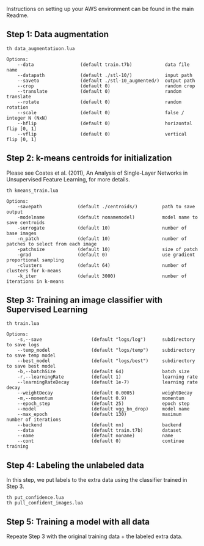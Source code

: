 Instructions on setting up your AWS environment can be found in the main Readme.

## Step 1: Data augmentation
```
th data_augmentatiuon.lua

Options:
    --data                 (default train.t7b)            data file name
    --datapath             (default ./stl-10/)            input path
    --saveto               (default ./stl-10_augmented/)  output path
    --crop                 (default 0)                    random crop
    --translate            (default 0)                    random translate
    --rotate               (default 0)                    random rotation
    --scale                (default 0)                    false / integer N (NxN)
    --hflip                (default 0)                    horizontal flip [0, 1]
    --vflip                (default 0)                    vertical flip [0, 1]
```

## Step 2: k-means centroids for initialization
Please see Coates et al. (2011), An Analysis of Single-Layer Networks in Unsupervised Feature Learning, for more details.

```
th kmeans_train.lua

Options:
    -savepath             (default ./centroids/)         path to save output
    -modelname            (default nonamemodel)          model name to save centroids
    -surrogate            (default 10)                   number of base images
    -n_patch              (default 10)                   number of patches to select from each image
    -patchsize            (default 10)                   size of patch
    -grad                 (default 0)                    use gradient proportional sampling
    -clusters             (default 64)                   number of clusters for k-means
    -k_iter               (default 3000)                 number of iterations in k-means
```

## Step 3: Training an image classifier with Supervised Learning
```
th train.lua

Options:
    -s,--save                  (default "logs/log")      subdirectory to save logs
    --temp_model               (default "logs/temp")     subdirectory to save temp model
    --best_model               (default "logs/best")     subdirectory to save best model
    -b,--batchSize             (default 64)              batch size
    -r,--learningRate          (default 1)               learning rate
    --learningRateDecay        (default 1e-7)            learning rate decay
    --weightDecay              (default 0.0005)          weightDecay
    -m,--momentum              (default 0.9)             momentum
    --epoch_step               (default 25)              epoch step
    --model                    (default vgg_bn_drop)     model name
    --max_epoch                (default 130)             maximum number of iterations
    --backend                  (default nn)              backend
    --data                     (default train.t7b)       dataset
    --name                     (default noname)          name
    --cont                     (default 0)               continue training 
```

## Step 4: Labeling the unlabeled data
In this step, we put labels to the extra data using the classifier trained in Step 3.
```
th put_confidence.lua
th pull_confident_images.lua
```

## Step 5: Training a model with all data
Repeate Step 3 with the original training data + the labeled extra data.
